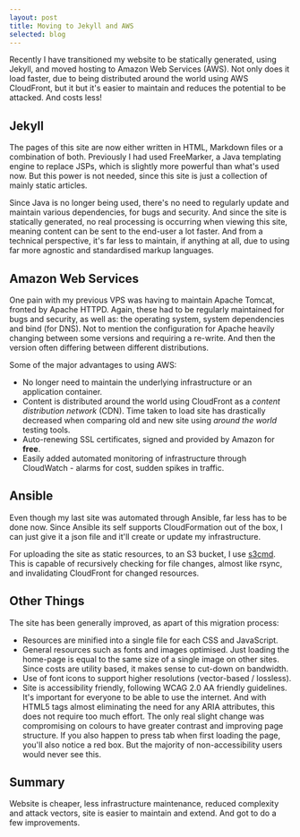 ```yaml
---
layout: post
title: Moving to Jekyll and AWS
selected: blog
---
```


Recently I have transitioned my website to be statically generated, using Jekyll, and moved hosting to Amazon Web
Services (AWS). Not only does it load faster, due to being distributed around the world using AWS CloudFront, but it
but it's easier to maintain and reduces the potential to be attacked. And costs less!

## Jekyll
The pages of this site are now either written in HTML, Markdown files or a combination of both. Previously I had used
FreeMarker, a Java templating engine to replace JSPs, which is slightly more powerful than what's used now. But this
power is not needed, since this site is just a collection of mainly static articles.

Since Java is no longer being used, there's no need to regularly update and maintain various dependencies, for bugs
and security. And since the site is statically generated, no real processing is occurring when viewing this site,
meaning content can be sent to the end-user a lot faster. And from a technical perspective, it's far less to maintain,
if anything at all, due to using far more agnostic and standardised markup languages.

## Amazon Web Services
One pain with my previous VPS was having to maintain Apache Tomcat, fronted by Apache HTTPD. Again, these had to be
regularly maintained for bugs and security, as well as: the operating system, system dependencies and bind (for DNS).
Not to mention the configuration for Apache heavily changing between some versions and requiring a re-write. And then
the version often differing between different distributions.

Some of the major advantages to using AWS:
- No longer need to maintain the underlying infrastructure or an application container.
- Content is distributed around the world using CloudFront as a *content distribution network* (CDN). Time taken to
  load site has drastically decreased when comparing old and new site using *around the world* testing tools.
- Auto-renewing SSL certificates, signed and provided by Amazon for **free**.
- Easily added automated monitoring of infrastructure through CloudWatch - alarms for cost, sudden spikes in traffic.

## Ansible
Even though my last site was automated through Ansible, far less has to be done now. Since Ansible its self
supports CloudFormation out of the box, I can just give it a json file and it'll create or update my infrastructure.

For uploading the site as static resources, to an S3 bucket, I use [s3cmd](https://s3tools.org). This is capable of
recursively checking for file changes, almost like rsync, and invalidating CloudFront for changed resources.

## Other Things
The site has been generally improved, as apart of this migration process:
- Resources are minified into a single file for each CSS and JavaScript.
- General resources such as fonts and images optimised. Just loading the home-page is equal to the same size of
  a single image on other sites. Since costs are utility based, it makes sense to cut-down on bandwidth.
- Use of font icons to support higher resolutions (vector-based / lossless).
- Site is accessibility friendly, following WCAG 2.0 AA friendly guidelines. It's important for everyone to be able to
  use the internet. And with HTML5 tags almost eliminating the need for any ARIA attributes, this does not require too
  much effort. The only real slight change was compromising on colours to have greater contrast and improving
  page structure. If you also happen to press tab when first loading the page, you'll also notice a red box. But the
  majority of non-accessibility users would never see this.

## Summary
Website is cheaper, less infrastructure maintenance, reduced complexity and attack vectors, site is easier to maintain
and extend. And got to do a few improvements.
